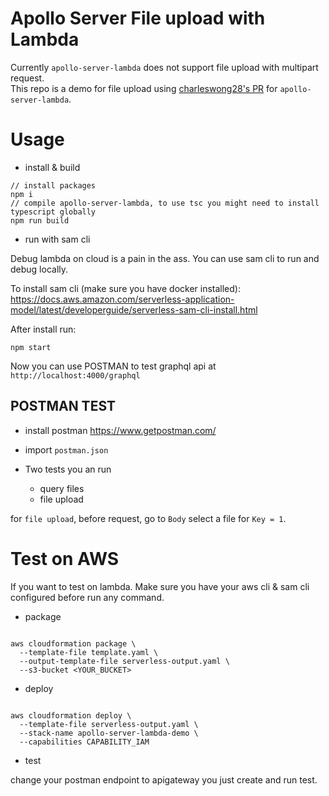 
# Apollo Server File upload with Lambda

Currently `apollo-server-lambda` does not support file upload with multipart request.    
This repo is a demo for file upload using [charleswong28's PR](https://github.com/apollographql/apollo-server/pull/1739) for `apollo-server-lambda`.

# Usage 

- install & build

```
// install packages
npm i
// compile apollo-server-lambda, to use tsc you might need to install typescript globally
npm run build

```

- run with sam cli

Debug lambda on cloud is a pain in the ass. You can use sam cli to run and debug locally.

To install sam cli (make sure you have docker installed):
https://docs.aws.amazon.com/serverless-application-model/latest/developerguide/serverless-sam-cli-install.html

After install run:

```
npm start

```

Now you can use POSTMAN to test graphql api at `http://localhost:4000/graphql`

## POSTMAN TEST

- install postman
https://www.getpostman.com/

- import `postman.json`

- Two tests you an run
  - query files
  - file upload

for `file upload`, before request, go to `Body` select a file for `Key = 1`.




# Test on AWS

If you want to test on lambda. Make sure you have your aws cli & sam cli configured before run any command. 

- package 

```

aws cloudformation package \
  --template-file template.yaml \
  --output-template-file serverless-output.yaml \
  --s3-bucket <YOUR_BUCKET>

```

- deploy

```

aws cloudformation deploy \
  --template-file serverless-output.yaml \
  --stack-name apollo-server-lambda-demo \
  --capabilities CAPABILITY_IAM

```

- test

change your postman endpoint to apigateway you just create and run test.







